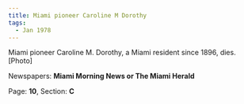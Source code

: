 ```yaml
---  
title: Miami pioneer Caroline M Dorothy  
tags:  
  - Jan 1978  
---  
```

  
Miami pioneer Caroline M. Dorothy, a Miami resident since 1896, dies. [Photo]  
  
Newspapers: **Miami Morning News or The Miami Herald**  
  
Page: **10**, Section: **C** 
